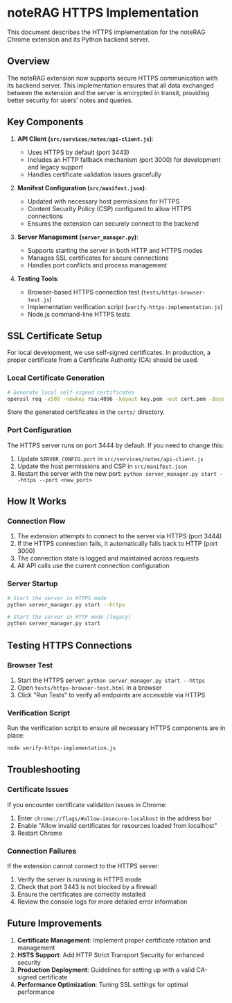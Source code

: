 # noteRAG HTTPS Implementation

This document describes the HTTPS implementation for the noteRAG Chrome extension and its Python backend server.

## Overview

The noteRAG extension now supports secure HTTPS communication with its backend server. This implementation ensures that all data exchanged between the extension and the server is encrypted in transit, providing better security for users' notes and queries.

## Key Components

1. **API Client (`src/services/notes/api-client.js`)**: 
   - Uses HTTPS by default (port 3443)
   - Includes an HTTP fallback mechanism (port 3000) for development and legacy support
   - Handles certificate validation issues gracefully

2. **Manifest Configuration (`src/manifest.json`)**:
   - Updated with necessary host permissions for HTTPS
   - Content Security Policy (CSP) configured to allow HTTPS connections
   - Ensures the extension can securely connect to the backend

3. **Server Management (`server_manager.py`)**:
   - Supports starting the server in both HTTP and HTTPS modes
   - Manages SSL certificates for secure connections
   - Handles port conflicts and process management

4. **Testing Tools**:
   - Browser-based HTTPS connection test (`tests/https-browser-test.js`)
   - Implementation verification script (`verify-https-implementation.js`)
   - Node.js command-line HTTPS tests

## SSL Certificate Setup

For local development, we use self-signed certificates. In production, a proper certificate from a Certificate Authority (CA) should be used.

### Local Certificate Generation

```bash
# Generate local self-signed certificates
openssl req -x509 -newkey rsa:4096 -keyout key.pem -out cert.pem -days 365 -nodes
```

Store the generated certificates in the `certs/` directory.

### Port Configuration

The HTTPS server runs on port 3444 by default. If you need to change this:

1. Update `SERVER_CONFIG.port` in `src/services/notes/api-client.js`
2. Update the host permissions and CSP in `src/manifest.json`
3. Restart the server with the new port: `python server_manager.py start --https --port <new_port>`

## How It Works

### Connection Flow

1. The extension attempts to connect to the server via HTTPS (port 3444)
2. If the HTTPS connection fails, it automatically falls back to HTTP (port 3000)
3. The connection state is logged and maintained across requests
4. All API calls use the current connection configuration

### Server Startup

```bash
# Start the server in HTTPS mode
python server_manager.py start --https

# Start the server in HTTP mode (legacy)
python server_manager.py start
```

## Testing HTTPS Connections

### Browser Test

1. Start the HTTPS server: `python server_manager.py start --https`
2. Open `tests/https-browser-test.html` in a browser
3. Click "Run Tests" to verify all endpoints are accessible via HTTPS

### Verification Script

Run the verification script to ensure all necessary HTTPS components are in place:

```bash
node verify-https-implementation.js
```

## Troubleshooting

### Certificate Issues

If you encounter certificate validation issues in Chrome:
1. Enter `chrome://flags/#allow-insecure-localhost` in the address bar
2. Enable "Allow invalid certificates for resources loaded from localhost"
3. Restart Chrome

### Connection Failures

If the extension cannot connect to the HTTPS server:
1. Verify the server is running in HTTPS mode
2. Check that port 3443 is not blocked by a firewall
3. Ensure the certificates are correctly installed
4. Review the console logs for more detailed error information

## Future Improvements

1. **Certificate Management**: Implement proper certificate rotation and management
2. **HSTS Support**: Add HTTP Strict Transport Security for enhanced security
3. **Production Deployment**: Guidelines for setting up with a valid CA-signed certificate
4. **Performance Optimization**: Tuning SSL settings for optimal performance 